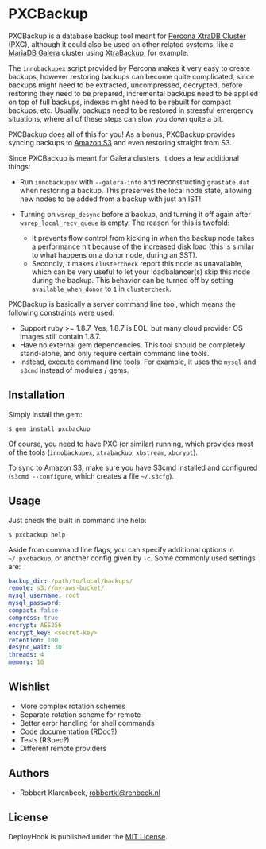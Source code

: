 # PXCBackup

PXCBackup is a database backup tool meant for [Percona XtraDB Cluster](http://www.percona.com/software/percona-xtradb-cluster) (PXC), although it could also be used on other related systems, like a [MariaDB](https://mariadb.org) [Galera](http://galeracluster.com/products/) cluster using [XtraBackup](http://www.percona.com/software/percona-xtrabackup), for example.

The `innobackupex` script provided by Percona makes it very easy to create backups, however restoring backups can become quite complicated, since backups might need to be extracted, uncompressed, decrypted, before restoring they need to be prepared, incremental backups need to be applied on top of full backups, indexes might need to be rebuilt for compact backups, etc. Usually, backups need to be restored in stressful emergency situations, where all of these steps can slow you down quite a bit.

PXCBackup does all of this for you! As a bonus, PXCBackup provides syncing backups to [Amazon S3](http://aws.amazon.com/s3/) and even restoring straight from S3.

Since PXCBackup is meant for Galera clusters, it does a few additional things:

* Run `innobackupex` with `--galera-info` and reconstructing `grastate.dat` when restoring a backup. This preserves the local node state, allowing new nodes to be added from a backup with just an IST!

* Turning on `wsrep_desync` before a backup, and turning it off again after `wsrep_local_recv_queue` is empty. The reason for this is twofold:
  * It prevents flow control from kicking in when the backup node takes a performance hit because of the increased disk load (this is similar to what happens on a donor node, during an SST).
  * Secondly, it makes `clustercheck` report this node as unavailable, which can be very useful to let your loadbalancer(s) skip this node during the backup. This behavior can be turned off by setting `available_when_donor` to `1` in `clustercheck`.

PXCBackup is basically a server command line tool, which means the following constraints were used:

* Support ruby >= 1.8.7. Yes, 1.8.7 is EOL, but many cloud provider OS images still contain 1.8.7.
* Have no external gem dependencies. This tool should be completely stand-alone, and only require certain command line tools.
* Instead, execute command line tools. For example, it uses the `mysql` and `s3cmd` instead of modules / gems.

## Installation

Simply install the gem:

```shell
$ gem install pxcbackup
```

Of course, you need to have PXC (or similar) running, which provides most of the tools (`innobackupex`, `xtrabackup`, `xbstream`, `xbcrypt`).

To sync to Amazon S3, make sure you have [S3cmd](http://s3tools.org/s3cmd) installed and configured (`s3cmd --configure`, which creates a file `~/.s3cfg`).

## Usage

Just check the built in command line help:

```shell
$ pxcbackup help
```

Aside from command line flags, you can specify additional options in `~/.pxcbackup`, or another
config given by `-c`. Some commonly used settings are:

```yaml
backup_dir: /path/to/local/backups/
remote: s3://my-aws-bucket/
mysql_username: root
mysql_password:
compact: false
compress: true
encrypt: AES256
encrypt_key: <secret-key>
retention: 100
desync_wait: 30
threads: 4
memory: 1G
```

## Wishlist

* More complex rotation schemes
* Separate rotation scheme for remote
* Better error handling for shell commands
* Code documentation (RDoc?)
* Tests (RSpec?)
* Different remote providers

## Authors

* Robbert Klarenbeek, <robbertkl@renbeek.nl>

## License

DeployHook is published under the [MIT License](http://www.opensource.org/licenses/mit-license.php).

